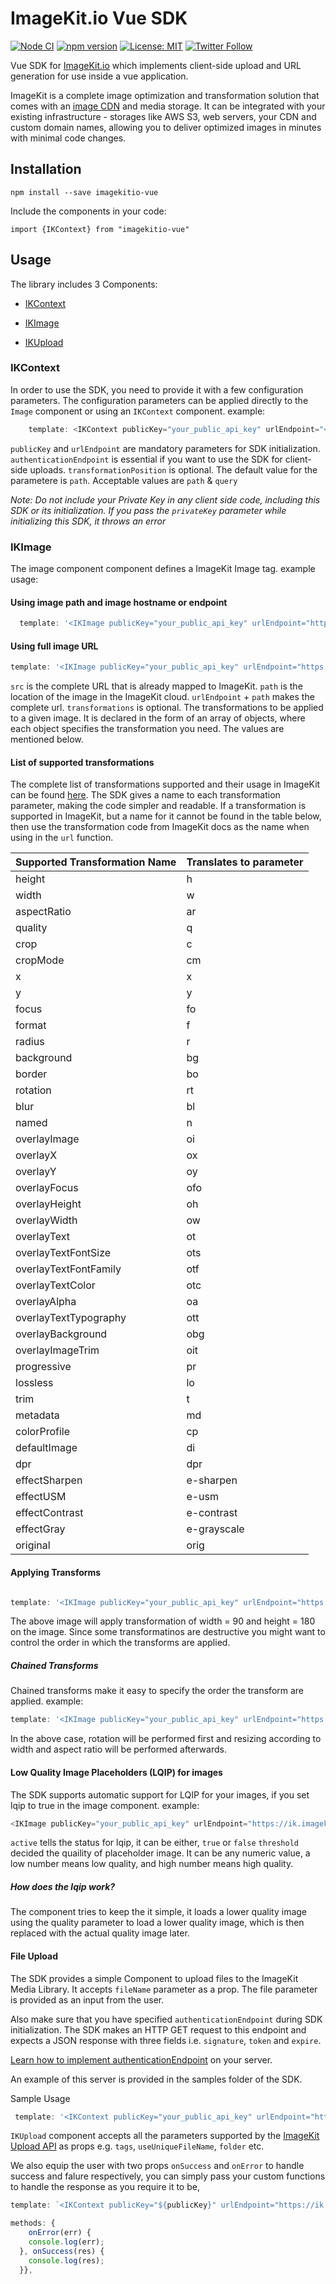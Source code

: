 # ImageKit.io Vue SDK

[![Node CI](https://github.com/imagekit-developer/imagekit-vuejs/workflows/Node%20CI/badge.svg)](https://github.com/imagekit-developer/imagekit-vuejs/)
[![npm version](https://img.shields.io/npm/v/imagekitio-vue)](https://www.npmjs.com/package/imagekitio-vue)
[![License: MIT](https://img.shields.io/badge/License-MIT-yellow.svg)](https://opensource.org/licenses/MIT)
[![Twitter Follow](https://img.shields.io/twitter/follow/imagekitio?label=Follow&style=social)](https://twitter.com/ImagekitIo)

Vue SDK for [ImageKit.io](https://imagekit.io) which implements client-side upload and URL generation for use inside a vue application.

ImageKit is a complete image optimization and transformation solution that comes with an [image CDN](https://imagekit.io/features/imagekit-infrastructure) and media storage. It can be integrated with your existing infrastructure - storages like AWS S3, web servers, your CDN and custom domain names, allowing you to deliver optimized images in minutes with minimal code changes.

## Installation

  `npm install --save imagekitio-vue`

Include the components in your code:

  `import {IKContext} from "imagekitio-vue"`

## Usage

The library includes 3 Components: 
* [IKContext](#IKContext)

* [IKImage](#IKImage)

* [IKUpload](#file-upload)

### IKContext

In order to use the SDK, you need to provide it with a few configuration parameters. The configuration parameters can be applied directly to the `Image` component or using an `IKContext` component. example:

```js
    template: <IKContext publicKey="your_public_api_key" urlEndpoint="<https://ik.imagekit.io/your_imagekit_id>"><IKImage src="<full_image_url_from_db>"/></IKContext>
```

`publicKey` and `urlEndpoint` are mandatory parameters for SDK initialization.
`authenticationEndpoint` is essential if you want to use the SDK for client-side uploads.
`transformationPosition` is optional. The default value for the parametere is `path`. Acceptable values are `path` & `query`

_Note: Do not include your Private Key in any client side code, including this SDK or its initialization. If you pass the `privateKey` parameter while initializing this SDK, it throws an error_

### IKImage

The image component component defines a ImageKit Image tag. example usage:

#### Using image path and image hostname or endpoint

```js
  template: '<IKImage publicKey="your_public_api_key" urlEndpoint="https://ik.imagekit.io/your_imagekit_id" path="/path_to_file"/>'

  ```
#### Using full image URL  

  ```js
  template: '<IKImage publicKey="your_public_api_key" urlEndpoint="https://ik.imagekit.io/your_imagekit_id" src="<full_image_url_from_db>"/>'
  ```
  
`src` is the complete URL that is already mapped to ImageKit.
`path` is the location of the image in the ImageKit cloud. `urlEndpoint` + `path` makes the complete url.
`transformations` is optional. The transformations to be applied to a given image. It is declared in the form of an array of objects, where each object specifies the transformation you need. The values are mentioned below.

#### List of supported transformations

The complete list of transformations supported and their usage in ImageKit can be found [here](https://docs.imagekit.io/imagekit-docs/image-transformations). The SDK gives a name to each transformation parameter, making the code simpler and readable. If a transformation is supported in ImageKit, but a name for it cannot be found in the table below, then use the transformation code from ImageKit docs as the name when using in the `url` function.

| Supported Transformation Name | Translates to parameter |
| ----------------------------- | ----------------------- |
| height                        | h                       |
| width                         | w                       |
| aspectRatio                   | ar                      |
| quality                       | q                       |
| crop                          | c                       |
| cropMode                      | cm                      |
| x                             | x                       |
| y                             | y                       |
| focus                         | fo                      |
| format                        | f                       |
| radius                        | r                       |
| background                    | bg                      |
| border                        | bo                      |
| rotation                      | rt                      |
| blur                          | bl                      |
| named                         | n                       |
| overlayImage                  | oi                      |
| overlayX                      | ox                      |
| overlayY                      | oy                      |
| overlayFocus                  | ofo                     |
| overlayHeight                 | oh                      |
| overlayWidth                  | ow                      |
| overlayText                   | ot                      |
| overlayTextFontSize           | ots                     |
| overlayTextFontFamily         | otf                     |
| overlayTextColor              | otc                     |
| overlayAlpha                  | oa                      |
| overlayTextTypography         | ott                     |
| overlayBackground             | obg                     |
| overlayImageTrim              | oit                     |
| progressive                   | pr                      |
| lossless                      | lo                      |
| trim                          | t                       |
| metadata                      | md                      |
| colorProfile                  | cp                      |
| defaultImage                  | di                      |
| dpr                           | dpr                     |
| effectSharpen                 | e-sharpen               |
| effectUSM                     | e-usm                   |
| effectContrast                | e-contrast              |
| effectGray                    | e-grayscale             |
| original                      | orig                    |

#### Applying Transforms
```js

template: '<IKImage publicKey="your_public_api_key" urlEndpoint="https://ik.imagekit.io/gqyojxcwzxj/" src="<full_image_url_from_db>" v-bind:transformation="[{height:300,width:400}]" />'
```
The above image will apply transformation of width = 90 and height = 180 on the image. Since some transformatinos are destructive you might want to control the order in which the transforms are applied.

##### Chained Transforms
Chained transforms make it easy to specify the order the transform are applied. example: 

```js
template: '<IKImage publicKey="your_public_api_key" urlEndpoint="https://ik.imagekit.io/your_imagekit_id" src="<full_image_url_from_db>" v-bind:transformation="[{height:300,width:400},{rotation:90}]"
```
In the above case, rotation will be performed first and resizing according to width and aspect ratio will be performed afterwards.

#### Low Quality Image Placeholders (LQIP) for images
The SDK supports automatic support for LQIP for your images, if you set lqip to true in the image component. example:

  ```js 
  <IKImage publicKey="your_public_api_key" urlEndpoint="https://ik.imagekit.io/your_imagekit_id" v-bind:lqip="{active:true,threshold:20}"/>
  ```
`active` tells the status for lqip, it can be either, `true` or `false`
`threshold` decided the quaility of placeholder image. It can be any numeric value, a low number means low quality, and high number means high quality.

##### How does the lqip work?
The component tries to keep the it simple, it loads a lower quality image using the quality parameter to load a lower quality image, which is then replaced with the actual quality image later.

#### File Upload
The SDK provides a simple Component to upload files to the ImageKit Media Library. It accepts `fileName` parameter as a prop. The file parameter is provided as an input from the user. 

Also make sure that you have specified `authenticationEndpoint` during SDK initialization. The SDK makes an HTTP GET request to this endpoint and expects a JSON response with three fields i.e. `signature`, `token` and `expire`.  

[Learn how to implement authenticationEndpoint](https://docs.imagekit.io/api-reference/upload-file-api/client-side-file-upload#how-to-implement-authenticationendpoint-endpoint) on your server.

An example of this server is provided in the samples folder of the SDK.

Sample Usage
```js
 template: '<IKContext publicKey="your_public_api_key" urlEndpoint="https://ik.imagekit.io/your_imagekit_id" authenticationEndpoint="http://www.yourserver.com/auth"><IKUpload fileName="your_desired_filename"/></IKContext>'
```

`IKUpload` component accepts all the parameters supported by the [ImageKit Upload API](https://docs.imagekit.io/api-reference/upload-file-api/client-side-file-upload#request-structure-multipart-form-data) as props e.g. `tags`, `useUniqueFileName`, `folder` etc.

We also equip the user with two props `onSuccess` and `onError` to handle success and falure respectively, you can simply pass your custom functions to handle the response as you require it to be,

```js
template: `<IKContext publicKey="${publicKey}" urlEndpoint="https://ik.imagekit.io/your_imagekit_id" authenticationEndpoint="http://www.yourserver.com/auth"><IKUpload fileName="your_desired_filename" :onError="onError" :onSuccess = "onSuccess" /></IKContext>`,

methods: {
    onError(err) {
    console.log(err);
  }, onSuccess(res) {
    console.log(res);
  }},
```

